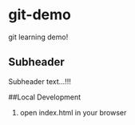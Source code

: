 # git-demo
git learning demo!

## Subheader

Subheader text...!!!

##Local Development

1. open index.html in your browser